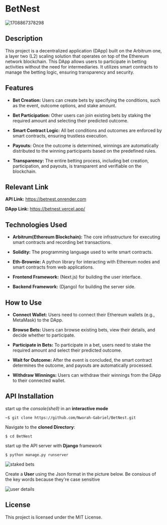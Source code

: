 # BetNest

![1708867378298](https://github.com/Nworah-Gabriel/BetNest/assets/99169106/b18286ef-e48c-4787-9ac3-8b79338e8540)

## Description
This project is a decentralized application (DApp) built on the Arbitrum one, a layer two (L2) scaling solution that operates on top of the Ethereum network blockchain. This DApp allows users to participate in betting activities without the need for intermediaries. It utilizes smart contracts to manage the betting logic, ensuring transparency and security.

## Features
- **Bet Creation:** Users can create bets by specifying the conditions, such as the event, outcome options, and stake amount.

- **Bet Participation:** Other users can join existing bets by staking the required amount and selecting their predicted outcome.

- **Smart Contract Logic:** All bet conditions and outcomes are enforced by smart contracts, ensuring trustless execution.

- **Payouts:** Once the outcome is determined, winnings are automatically distributed to the winning participants based on the predefined rules.

- **Transparency:** The entire betting process, including bet creation, participation, and payouts, is transparent and verifiable on the blockchain.

## Relevant Link
**API Link:** https://betnest.onrender.com

**DApp Link:** https://betnest.vercel.app/

## Technologies Used
- **Arbitrum(Ethereum Blockchain):** The core infrastructure for executing smart contracts and recording bet transactions.

- **Solidity:** The programming language used to write smart contracts.

- **Eth-Brownie:** A python library for interacting with Ethereum nodes and smart contracts from web applications.

- **Frontend Framework:** (Next.js) for building the user interface.

- **Backend Framework:** (Django) for building the server side.

## How to Use
- **Connect Wallet:** Users need to connect their Ethereum wallets (e.g., MetaMask) to the DApp.

- **Browse Bets:** Users can browse existing bets, view their details, and decide whether to participate.

- **Participate in Bets:** To participate in a bet, users need to stake the required amount and select their predicted outcome.

- **Wait for Outcome:** After the event is concluded, the smart contract determines the outcome, and payouts are automatically processed.

- **Withdraw Winnings:** Users can withdraw their winnings from the DApp to their connected wallet.

## API Installation
start up the *console(shell)* in an **interactive mode**

```
~$ git clone https://github.com/Nworah-Gabriel/BetNest.git
```

Navigate to the **cloned Directory**:

```
$ cd BetNest
```

start up the API server with **Django** framework

```
$ python manage.py runserver
```
![staked bets](https://github.com/Nworah-Gabriel/BetNest/assets/99169106/a5be84e6-dcd3-4d3a-8eb8-9f661bc5ecb8)

Create a **User** using the Json format in the picture below. Be consious of the key words because they're case sensitive



![user details](https://github.com/Nworah-Gabriel/BetNest/assets/99169106/c035d988-4dc5-4581-ba15-f3103fde5ed2)

## License
This project is licensed under the MIT License.
